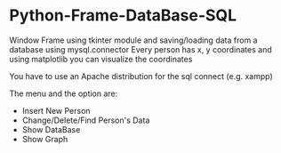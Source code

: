 # Python-Frame-DataBase-SQL

Window Frame using tkinter module and saving/loading data from a database using mysql.connector
Every person has x, y coordinates and using matplotlib you can visualize the coordinates

You have to use an Apache distribution for the sql connect (e.g. xampp)

The menu and the option are:

* Insert New Person
* Change/Delete/Find Person's Data
* Show DataBase
* Show Graph
